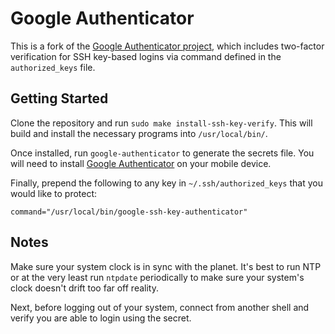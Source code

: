 Google Authenticator
====================

This is a fork of the [Google Authenticator
project](http://code.google.com/p/google-authenticator/), which includes
two-factor verification for SSH key-based logins via command defined in the
`authorized_keys` file.

Getting Started
-------------

Clone the repository and run `sudo make install-ssh-key-verify`.  This will
build and install the necessary programs into `/usr/local/bin/`.

Once installed, run `google-authenticator` to generate the secrets file.  You
will need to install [Google Authenticator](http://support.google.com/accounts/bin/answer.py?hl=en&answer=1066447)
on your mobile device.

Finally, prepend the following to any key in `~/.ssh/authorized_keys` that you
would like to protect:

```command="/usr/local/bin/google-ssh-key-authenticator" ```

Notes
-----

Make sure your system clock is in sync with the planet.  It's best to run NTP
or at the very least run `ntpdate` periodically to make sure your system's
clock doesn't drift too far off reality.

Next, before logging out of your system, connect from another shell and verify
you are able to login using the secret.
